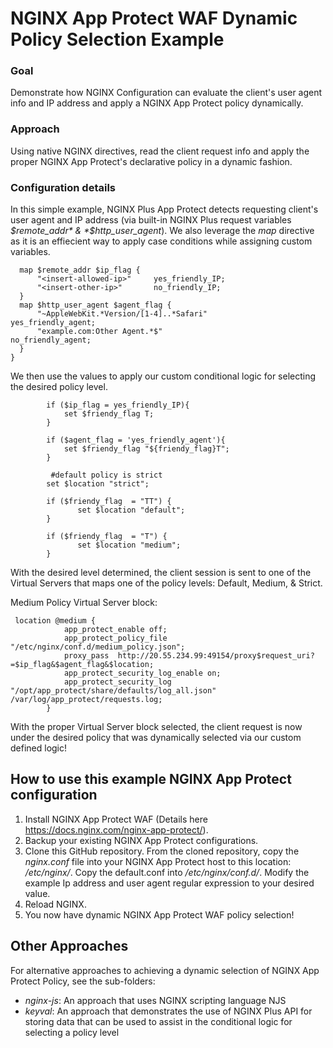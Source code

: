 # NGINX App Protect WAF Dynamic Policy Selection Example 

### Goal 
Demonstrate how NGINX Configuration can evaluate the client's user agent info and IP address and apply a NGINX App Protect policy dynamically.

### Approach 
Using native NGINX directives, read the client request info and apply the proper NGINX App Protect's declarative policy in a dynamic fashion.

### Configuration details 
In this simple example, NGINX Plus App Protect detects requesting client's user agent and IP address (via built-in NGINX Plus request variables *$remote_addr* & *$http_user_agent*). We also leverage the *map* directive as it is an effiecient way to apply case conditions while assigning custom variables.

```nginx
  map $remote_addr $ip_flag {
      "<insert-allowed-ip>"     yes_friendly_IP;
      "<insert-other-ip>"       no_friendly_IP;
  }
  map $http_user_agent $agent_flag {
      "~AppleWebKit.*Version/[1-4]..*Safari"                                yes_friendly_agent;
      "example.com:Other Agent.*$"                                         no_friendly_agent;
  }
}
```

We then use the values to apply our custom conditional logic for selecting the desired policy level. 

```nginx
        if ($ip_flag = yes_friendly_IP){
            set $friendy_flag T;
        }

        if ($agent_flag = 'yes_friendly_agent'){
            set $friendy_flag "${friendy_flag}T";
        }

         #default policy is strict
        set $location "strict";
        
        if ($friendy_flag  = "TT") {
               set $location "default";
        }

        if ($friendy_flag  = "T") {
               set $location "medium";
        }
```

With the desired level determined, the client session is sent to one of the Virtual Servers that maps one of the policy levels: Default, Medium, & Strict. 

Medium Policy Virtual Server block:  
```nginx
 location @medium {
            app_protect_enable off;
            app_protect_policy_file "/etc/nginx/conf.d/medium_policy.json";
            proxy_pass  http://20.55.234.99:49154/proxy$request_uri?=$ip_flag&$agent_flag&$location;
            app_protect_security_log_enable on;
            app_protect_security_log "/opt/app_protect/share/defaults/log_all.json" /var/log/app_protect/requests.log;
        }
```            

With the proper Virtual Server block selected, the client request is now under the desired policy that was dynamically selected via our custom defined logic!

## How to use this example NGINX App Protect configuration 
1. Install NGINX App Protect WAF (Details here https://docs.nginx.com/nginx-app-protect/). 
2. Backup your existing NGINX App Protect configurations.
3. Clone this GitHub repository. From the cloned repository, copy the *nginx.conf* file into your NGINX App Protect host to this location: */etc/nginx/*. Copy the default.conf into */etc/nginx/conf.d/*. Modify the example Ip address and user agent regular expression to your desired value.
4. Reload NGINX.
5. You now have dynamic NGINX App Protect WAF policy selection!

## Other Approaches
For alternative approaches to achieving a dynamic selection of NGINX App Protect Policy, see the sub-folders:
- *nginx-js*: An approach that uses NGINX scripting language NJS
- *keyval*: An approach that demonstrates the use of NGINX Plus API for storing data that can be used to assist in the conditional logic for selecting a policy level

